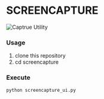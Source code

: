 # SCREENCAPTURE


![Captrue Utility](https://raw.githubusercontent.com/OpsTree/OpstreeUtils/rajiv/screencapture/images/capture.png)


### Usage

1. clone this repository
2. cd screencapture

### Execute

```
python screencapture_ui.py
```

